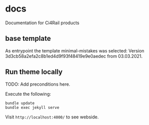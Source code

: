 # docs
Documentation for Ci4Rail products

## base template
As entrypoint the template minimal-mistakes was selected:
Version 3d3cb58a2efa2c8b1ed4d9f93f48419e9e0aedec from 03.03.2021.


## Run theme locally
TODO: Add preconditions here.


Execute the following:
```
bundle update
bundle exec jekyll serve
```

Visit `http://localhost:4000/` to see webside.
